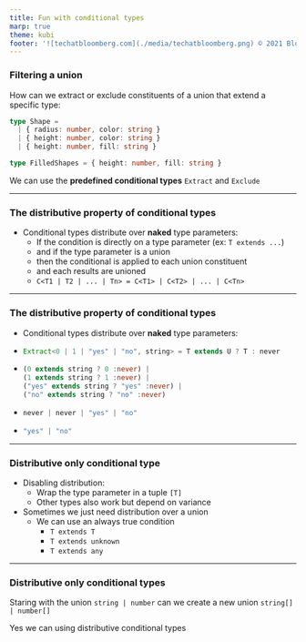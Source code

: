 ```yaml
---
title: Fun with conditional types
marp: true
theme: kubi
footer: '![techatbloomberg.com](./media/techatbloomberg.png) © 2021 Bloomberg Finance L.P. All rights reserved. ![techatbloomberg.com](./media/bloomberg.png)'
---
```


### Filtering a union

<question>

How can we extract or exclude constituents of a union that extend a specific type:

```ts
type Shape = 
  | { radius: number, color: string } 
  | { height: number, color: string }
  | { height: number, fill: string }

type FilledShapes = { height: number, fill: string }
```

</question>

<answer>

We can use the **predefined conditional types** `Extract` and `Exclude`

</answer>

----

### The distributive property of conditional types

* Conditional types distribute over **naked** type parameters:
    * If the condition is directly on a type parameter (ex: `T extends ...`)
    * and if the type parameter is a union 
    * then the conditional is applied to each union constituent
    * and each results are unioned
    * `C<T1 | T2 | ... | Tn> = C<T1> | C<T2> | ... | C<Tn>`

----

### The distributive property of conditional types

* Conditional types distribute over **naked** type parameters:
* ```ts 
  Extract<0 | 1 | "yes" | "no", string> = T extends U ? T : never
  ```
* ```ts
  (0 extends string ? 0 :never) |
  (1 extends string ? 1 :never) |
  ("yes" extends string ? "yes" :never) |
  ("no" extends string ? "no" :never)
  ```
* ```ts
  never | never | "yes" | "no"
  ```
* ```ts
  "yes" | "no"
  ```

----

### Distributive only conditional type

* Disabling distribution:
    * Wrap the type parameter in a tuple `[T]`
    * Other types also work but depend on variance
* Sometimes we just need distribution over a union 
    * We can use an always true condition
        * `T extends T`
        * `T extends unknown`
        * `T extends any`

---

### Distributive only conditional types

<question>

Staring with the union `string | number` can we create a new union `string[] | number[]`

</question>

<answer>

Yes we can using distributive conditional types

</answer>
